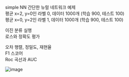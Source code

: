 simple NN 
간단한 뉴럴 네트워크 예제  
평균 x=2, y=0인 라벨 0, 데이터 1000개 (학습 900, 테스트 100)  
평균 x=0, y=2인 라벨 1, 데이터 1000개 (학습 900, 테스트 100)  

이진 분류 실행  
로스와 정확도 평가  

오차 행렬, 정밀도, 재현율  
F1 스코어  
Roc 곡선과 AUC

![image](https://github.com/user-attachments/assets/5297d374-9292-4756-bce0-5f7ed8b71912)

  
